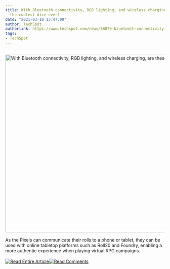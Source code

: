 ```yaml
---
title: With Bluetooth connectivity, RGB lighting, and wireless charging, are these
  the coolest dice ever?
date: "2021-03-10 13:47:00"
author: TechSpot
authorlink: https://www.techspot.com/news/88879-bluetooth-connectivity-rgb-wireless-charging-coolest-dice-ever.html
tags:
- TechSpot
---
```

<a href="https://www.techspot.com/news/88879-bluetooth-connectivity-rgb-wireless-charging-coolest-dice-ever.html" target="_blank"><img src="https://static.techspot.com/images2/news/ts3_thumbs/2021/03/2021-03-10-ts3_thumbs-d3f.jpg" width="800" height="560" style="padding: 15px 0" title="With Bluetooth connectivity, RGB lighting, and wireless charging, are these the coolest dice ever?" /></a><br />As the Pixels can communicate their rolls to a phone or tablet, they can be used with online tabletop platforms such as Roll20 and Foundry, enabling a more authentic experience when playing virtual RPG campaigns.<br /><br /><a href="https://www.techspot.com/news/88879-bluetooth-connectivity-rgb-wireless-charging-coolest-dice-ever.html"><img src="https://static.techspot.com/images/rss/rss_buttons_01.png" border="0" alt="Read Entire Article" /></a><a href="https://www.techspot.com/news/88879-bluetooth-connectivity-rgb-wireless-charging-coolest-dice-ever.html#comments"><img src="https://static.techspot.com/images/rss/rss_buttons_02.png" border="0" alt="Read Comments" /></a><br /><br />